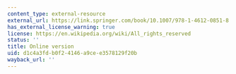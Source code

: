 ```yaml
---
content_type: external-resource
external_url: https://link.springer.com/book/10.1007/978-1-4612-0851-8
has_external_license_warning: true
license: https://en.wikipedia.org/wiki/All_rights_reserved
status: ''
title: Online version
uid: d1c4a3fd-b0f2-4146-a9ce-e3578129f20b
wayback_url: ''
---
```

